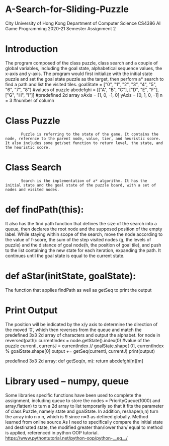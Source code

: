 # A-Search-for-Sliding-Puzzle
City University of Hong Kong
Department of Computer Science
CS4386 AI Game Programming
2020-21 Semester
Assignment 2 

# Introduction
The program composed of the class puzzle, class search and a couple of global variables, including the goal state, alphabetical sequence values, the x-axis and y-axis. The program would first initialize with the initial state puzzle and set the goal state puzzle as the target, then perform a* search to find a path and list the visited tiles.
goalState = ["0", "1", "2", "3", "4", "5", "6", "7", "8"] #values of puzzle
abcdefghi = [["A", "B", "C"], ["D", "E", "F"], ["G", "H", "I"]] #predefined 2d array
xAxis = [1, 0, -1, 0]
yAxis = [0, 1, 0, -1] 
n = 3 #number of column

# Class Puzzle
           Puzzle is referring to the state of the game. It contains the node, reference to the parent node, value, tier, and heuristic score. It also includes some get/set function to return level, the state, and the heuristic score.

# Class Search
           Search is the implementation of a* algorithm. It has the initial state and the goal state of the puzzle board, with a set of nodes and visited nodes. 

# def findPath(this):
It also has the find path function that defines the size of the search into a queue, then declares the root node and the supposed position of the empty label. While staying within scope of the search, move the node according to the value of f-score, the sum of the step visited nodes (g, the levels of puzzle) and the distance of goal node(h, the position of goal tile), and push to the list containing the new state for each iteration, expanding the path. It continues until the goal state is equal to the current state.

# def aStar(initState, goalState):
The function that applies findPath as well as getSeq to print the output

# Print Output
The position will be indicated by the x/y axis to determine the direction of the moved ‘0’, which then reverses from the queue and match the predefined 3x3 2d array of characters and output the alphabet.
        for node in reversed(path):
            currentIndex = node.getState().index(0) #value of the puzzle
            currentI, currentJ = currentIndex // goalState.shape[
                0], currentIndex % goalState.shape[0]
            output += getSeq(currentI, currentJ)
        print(output)


predefined 3x3 2d array:
def getSeq(n, m):
    return abcdefghi[n][m]

# Library used – numpy, queue
Some libraries specific functions have been used to complete the assignment, including queue to store the nodes = PriorityQueue(1000)
and array.flatten) to turn a 2d array to list temporarily so that it fits the parameter of class Puzzle, namely state and goalState. In addition, reshape(n,n) turn the array into n x n, which is 9 since n=3 as defined globally.	
Method learned from online source
	As I need to specifically compare the initial state and destinated state, the modified greater than/lower than/ equal to method is applied, referenced in python OOP tutorial.
https://www.pythontutorial.net/python-oop/python-__eq__/
